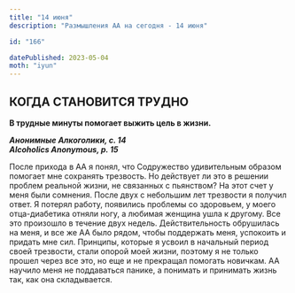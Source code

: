 ```yaml
---
title: "14 июня"
description: "Размышления АА на сегодня - 14 июня"

id: "166"

datePublished: 2023-05-04
moth: "iyun"
---
```


## КОГДА СТАНОВИТСЯ ТРУДНО

**В трудные минуты помогает выжить цель в жизни.**

**_Анонимные Алкоголики, с. 14  
Alcoholics Anonymous, p. 15_**

После прихода в АА я понял, что Содружество удивительным образом помогает мне
сохранять трезвость. Но действует ли это в решении проблем реальной жизни, не
связанных с пьянством? На этот счет у меня были сомнения. После двух с
небольшим лет трезвости я получил ответ. Я потерял работу, появились проблемы
со здоровьем, у моего отца-диабетика отняли ногу, а любимая женщина ушла к
другому. Все это произошло в течение двух недель. Действительность обрушилась
на меня, и все же АА было рядом, чтобы поддержать меня, успокоить и придать
мне сил. Принципы, которые я усвоил в начальный период своей трезвости, стали
опорой моей жизни, поэтому я не только прошел через все это, но еще и не
прекращал помогать новичкам. АА научило меня не поддаваться панике, а понимать
и принимать жизнь так, как она складывается.
